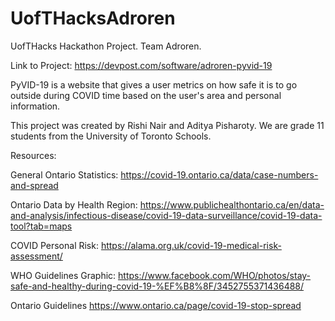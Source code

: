 # UofTHacksAdroren
UofTHacks Hackathon Project. Team Adroren.

Link to Project: https://devpost.com/software/adroren-pyvid-19

PyVID-19 is a website that gives a user metrics on how safe it is to go outside during COVID time based on the user's area and personal information. 

This project was created by Rishi Nair and Aditya Pisharoty. We are grade 11 students from the University of Toronto Schools.

Resources:

General Ontario Statistics: https://covid-19.ontario.ca/data/case-numbers-and-spread

Ontario Data by Health Region: https://www.publichealthontario.ca/en/data-and-analysis/infectious-disease/covid-19-data-surveillance/covid-19-data-tool?tab=maps

COVID Personal Risk: https://alama.org.uk/covid-19-medical-risk-assessment/

WHO Guidelines Graphic: https://www.facebook.com/WHO/photos/stay-safe-and-healthy-during-covid-19-%EF%B8%8F/3452755371436488/

Ontario Guidelines https://www.ontario.ca/page/covid-19-stop-spread

